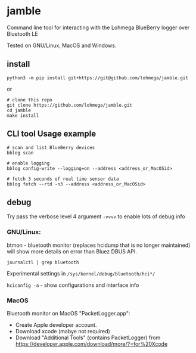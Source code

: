 # jamble
Command line tool for interacting with the Lohmega BlueBerry logger over Bluetooth LE 

Tested on GNU/Linux, MacOS and Windows.

install
-------
```
python3 -m pip install git+https://git@github.com/lohmega/jamble.git
```
or 
```
# clone this repo
git clone https://github.com/lohmega/jamble.git
cd jamble
make install
```


CLI tool Usage example
----------------------

```
# scan and list BlueBerry devices
bblog scan

# enable logging
bblog config-write --logging=on --address <address_or_MacOSid>

# fetch 3 seconds of real time sensor data
bblog fetch --rtd -n3 --address <address_or_MacOSid>
```

debug
-----

Try pass the verbose level 4 argument `-vvvv` to enable lots of debug info

### GNU/Linux:


btmon - bluetooth monitor (replaces hcidump that is no longer maintained)
will show more details on error than Bluez DBUS API.

`journalctl | grep bluetooth`

Experimental settings in
`/sys/kernel/debug/bluetooth/hci*/`

`hciconfig -a` - show configurations and interface info

### MacOS

Bluetooth monitor on MacOS "PacketLogger.app":
- Create Apple developer account.
- Download xcode (mabye not required)
- Download "Additional Tools" (contains PacketLogger) from
 https://developer.apple.com/download/more/?=for%20Xcode

